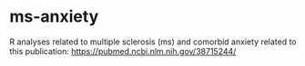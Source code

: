 # ms-anxiety
R analyses related to multiple sclerosis (ms) and comorbid anxiety related to this publication:
https://pubmed.ncbi.nlm.nih.gov/38715244/
